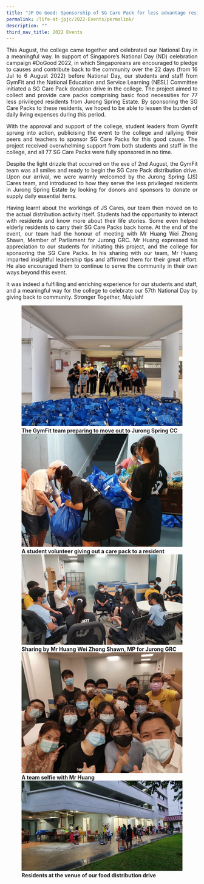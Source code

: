 ```yaml
---
title: "JP Do Good: Sponsorship of SG Care Pack for less advantage residents"
permalink: /life-at-jpjc/2022-Events/permalink/
description: ""
third_nav_title: 2022 Events
---
```

<div align=justify>
	
<p>This August, the college came together and celebrated our National Day in a meaningful way. In support of Singapore’s National Day (ND) celebration campaign #DoGood 2022, in which Singaporeans are encouraged to pledge to causes and contribute back to the community over the 22 days (from 16 Jul to 6 August 2022) before National Day, our students and staff from GymFit and the National Education and Service Learning (NESL) Committee initiated a SG Care Pack donation drive in the college. The project aimed to collect and provide care packs comprising basic food necessities for 77 less privileged residents from Jurong Spring Estate. By sponsoring the SG Care Packs to these residents, we hoped to be able to lessen the burden of daily living expenses during this period.</p>

<p>With the approval and support of the college, student leaders from Gymfit sprung into action, publicising the event to the college and rallying their peers and teachers to sponsor SG Care Packs for this good cause. The project received overwhelming support from both students and staff in the college, and all 77 SG Care Packs were fully sponsored in no time.</p>

<p>Despite the light drizzle that occurred on the eve of 2nd August, the GymFit team was all smiles and ready to begin the SG Care Pack distribution drive. Upon our arrival, we were warmly welcomed by the Jurong Spring (JS) Cares team, and introduced to how they serve the less privileged residents in Jurong Spring Estate by looking for donors and sponsors to donate or supply daily essential items. </p>
		
<p>Having learnt about the workings of JS Cares, our team then moved on to the actual distribution activity itself. Students had the opportunity to interact with residents and know more about their life stories. Some even helped elderly residents to carry their SG Care Packs back home. At the end of the event, our team had the honour of meeting with Mr Huang Wei Zhong Shawn, Member of Parliament for Jurong GRC. Mr Huang expressed his appreciation to our students for initiating this project, and the college for sponsoring the SG Care Packs. In his sharing with our team, Mr Huang imparted insightful leadership tips and affirmed them for their great effort. He also encouraged them to continue to serve the community in their own ways beyond this event.</p>

It was indeed a fulfilling and enriching experience for our students and staff, and a meaningful way for the college to celebrate our 57th National Day by giving back to community. Stronger Together, Majulah!
<figure>
	
<img src="https://raw.githubusercontent.com/isomerpages/moe-jpjc/staging/images/Life%20%40%20JPJC/2022%20Events/JP%20Do%20Good/Photo%201.jpeg">
<figcaption><strong>The GymFit team preparing to move out to Jurong Spring CC</strong></figcaption>
	
<img src="https://raw.githubusercontent.com/isomerpages/moe-jpjc/staging/images/Life%20%40%20JPJC/2022%20Events/JP%20Do%20Good/Photo%202.jpeg">
<figcaption><strong>A student volunteer giving out a care pack to a resident</strong></figcaption>
	
<img src="https://raw.githubusercontent.com/isomerpages/moe-jpjc/staging/images/Life%20%40%20JPJC/2022%20Events/JP%20Do%20Good/Photo%203.jpeg">
<figcaption><strong>Sharing by Mr Huang Wei Zhong Shawn, MP for Jurong GRC</strong></figcaption>
	
<img src="https://raw.githubusercontent.com/isomerpages/moe-jpjc/staging/images/Life%20%40%20JPJC/2022%20Events/JP%20Do%20Good/Photo%204.jpeg">
<figcaption><strong>A team selfie with Mr Huang</strong></figcaption>
	
<img src="https://raw.githubusercontent.com/isomerpages/moe-jpjc/staging/images/Life%20%40%20JPJC/2022%20Events/JP%20Do%20Good/Photo%205.jpeg">
<figcaption><strong>Residents at the venue of our food distribution drive</strong></figcaption></figure>
</figure>